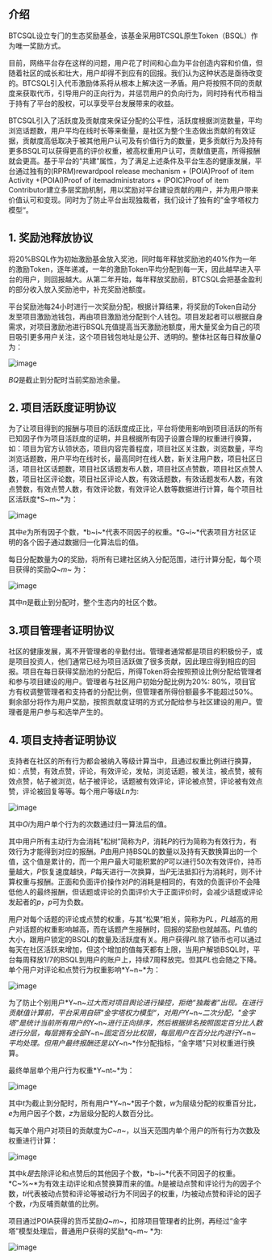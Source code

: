 ## 介绍

BTCSQL设⽴专⻔的⽣态奖励基⾦，该基⾦采⽤BTCSQL原⽣Token（BSQL）作为唯⼀奖励⽅式。

目前，网络平台存在这样的问题，用户花了时间和心血为平台创造内容和价值，但随着社区的成长和壮大，用户却得不到应有的回报。我们认为这种状态是亟待改变的。BTCSQL引入代币激励体系将从根本上解决这一矛盾。用户将按照不同的贡献度来获取代币，引导用户的正向行为，并惩罚用户的负向行为，同时持有代币相当于持有了平台的股权，可以享受平台发展带来的收益。

BTCSQL引入了活跃度及贡献度来保证分配的公平性，活跃度根据浏览数量，平均浏览话题数，用户平均在线时长等来衡量，是社区为整个生态做出贡献的有效证据，贡献度高低取决于被其他用户认可及有价值行为的数量，更多贡献行为及持有更多BSQL可以获得更高的评价权重，被高权重用户认可，贡献值更高，所得报酬就会更高。基于平台的“共建”属性，为了满足上述条件及平台生态的健康发展，平台通过独有的(RPRM)rewardpool release mechanism + (POIA)Proof of item Activity +(POIAI)Proof of itemadministrators + (POIC)Proof of item Contributor建⽴多层奖励机制，用以奖励对平台建设贡献的用户，并为用户带来价值认可和变现。同时为了防止平台出现独裁者，我们设计了独有的”金字塔权力模型“。

## 1. 奖励池释放协议

将20%BSQL作为初始激励基金放入奖池，同时每年释放奖励池的40%作为一年的激励Token，逐年递减，一年的激励Token平均分配到每一天，因此越早进入平台的用户，则回报越大。从第二年开始，每年释放奖励前，BTCSQL会把基金盈利的部分收入放入奖励池中，补充奖励池额度。

平台奖励池每24小时进行一次奖励分配，根据计算结果，将奖励的Token自动分发至项目激励池钱包，再由项目激励池分配到个人钱包。项目发起者可以根据自身需求，对项目激励池进行BSQL充值提高当天激励池额度，用大量奖金为自己的项目吸引更多用户关注，这个项目钱包地址是公开、透明的。整体社区每日释放量*Q*为：

![image](http://github.com/Btcsql/incentive-algorithm/raw/master/images/pic1.jpg)

*BQ*是截止到分配时当前奖励池余量。

## 2. 项目活跃度证明协议

为了让项目得到的报酬与项目的活跃度成正比，平台将使用影响到项目活跃的所有已知因子作为项目活跃度的证明，并且根据所有因子设置合理的权重进行换算，如：项目为官方认领状态，项目内容完善程度，项目社区关注数，浏览数量，平均浏览话题数，用户平均在线时长，最高同时在线人数，新关注用户数，项目社区日活，项目社区话题数，项目社区话题发布人数，项目社区点赞数，项目社区点赞人数，项目社区评论数，项目社区评论人数，有效话题数，有效话题发布人数，有效点赞数，有效点赞人数，有效评论数，有效评论人数等数据进行计算，每个项目社区活跃度*S~m~*为：

![image](http://github.com/Btcsql/incentive-algorithm/raw/master/images/pic2.jpg)

其中*e*为所有因子个数，*b~i~*代表不同因子的权重。*G~i~*代表项目方社区证明的各个因子通过数据归一化算法后的值。

每日分配数量为*Q*的奖励，将所有已建社区纳入分配范围，进行计算分配，每个项目获得的奖励*Q~m~* 为：

![image](http://github.com/Btcsql/incentive-algorithm/raw/master/images/pic3.jpg)

其中*n*是截止到分配时，整个生态内的社区个数。

## 3.项目管理者证明协议

社区的健康发展，离不开管理者的辛勤付出。管理者通常都是项目的积极份子，或是项目投资人，他们通常已经为项目活跃做了很多贡献，因此理应得到相应的回报。项目在每⽇获得奖励池的分配后，所得Token将会按照预设⽐例分配给管理者和参与项目建设的⽤户。管理者与社区⽤户初始分配⽐例为20%: 80%，项目官方有权调整管理者和支持者的分配⽐例，但管理者所得份额最多不能超过50%。剩余部分将作为⽤户奖励，按照贡献度证明的⽅式分配给参与社区建设的⽤户。管理者是用户参与和选举产生的。

## 4. 项目支持者证明协议

支持者在社区的所有行为都会被纳入等级计算当中，且通过权重比例进行换算，如：点赞，有效点赞，评论，有效评论，发帖，浏览话题，被关注，被点赞，被有效点赞，帖⼦被浏览，帖⼦被评论，话题被有效评论，评论被点赞，评论被有效点赞，评论被回复等等。每个⽤户等级*Ln*为:

![image](http://github.com/Btcsql/incentive-algorithm/raw/master/images/pic4.jpg)

其中*Oi*为⽤户单个⾏为的次数通过归⼀算法后的值。

其中用户所有主动行为会消耗“松树”简称为*P*，消耗*P*的行为简称为有效行为，有效行为才能得到对应的报酬。*P*由用户持BSQL的数量以及持有天数换算出的一个值，这个值是累计的，而一个用户最大可能积累的*P*可以进行50次有效评价，持币量越大，*P*恢复速度越快，*P*每天进行一次换算，当*P*无法抵扣行为消耗时，则不计算权重与报酬。正面和负面评价操作对*P*的消耗是相同的，有效的负面评价不会降低他人的最终报酬，但话题或评论的负面评价大于正面评价时，会减少话题或评论发起者的*p*，*p*可为负数。

用户对每个话题的评论或点赞的权重，与其“松果”相关，简称为*PL*，*PL*越高的用户对话题的权重影响越高，而在话题产生报酬时，回报的奖励也就越高。*PL*值的大小，跟用户锁定的BSQL的数量及活跃度有关。用户获得*PL*除了锁币也可以通过每天在社区活跃来增加，但这个增加的值每天都有上限，当用户解锁BSQL时，平台每周释放1/7的BSQL到用户的账户上，持续7周释放完。但其*PL*也会随之下降。单个用户对评论和点赞行为权重影响*Y~n~*为：

![image](http://github.com/Btcsql/incentive-algorithm/raw/master/images/pic5.jpg)

为了防止个别用户*Y~n~*过大而对项目舆论进行操控，拒绝“独裁者”出现。在进行贡献值计算前，平台采用自研"金字塔权力模型“，对用户*Y~n~*二次分配，"金字塔"是统计当前所有用户的*Y~n~*进行正向排序，然后根据排名按照固定百分比人数进行分层，每层拥有全部*Y~n~*固定百分比权限，每层用户在百分比内进行*Y~n~*平均处理。但用户最终报酬还是以*Y~n~*作分配指标，“金字塔”只对权重进行换算。

最终单层单个用户行为权重*Y~nt~*为：

![image](http://github.com/Btcsql/incentive-algorithm/raw/master/images/pic6.jpg)

其中*t*为截⽌到分配时，所有用户*Y~n~*因子个数，*w*为层级分配的权重百分比，*e*为用户因子个数，*z*为层级分配的人数百分比。

每天单个用户对项目的贡献度为*C~n~*，以当天范围内单个⽤户的所有行为次数及权重进⾏计算：

![image](http://github.com/Btcsql/incentive-algorithm/raw/master/images/pic7.jpg)

其中*k是*去除评论和点赞后的其他因子个数，*b~i~*代表不同因子的权重。*C~%~*为有效主动评论和点赞换算而来的值。*h*是被动点赞和评论行为的因子个数，*ti*代表被动点赞和评论等被动行为不同因子的权重，*l*为被动点赞和评论的因子个数，*r*为反哺贡献值的比例。

项目通过POIA获得的货币奖励*Q~m~*，扣除项目管理者的⽐例，再经过“金字塔”模型处理后，普通用户获得的奖励*q~m~ *为:

![image](http://github.com/Btcsql/incentive-algorithm/raw/master/images/pic8.jpg)
